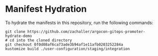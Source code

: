 # Manifest Hydration

To hydrate the manifests in this repository, run the following commands:

```shell
git clone https://github.com/zachaller/argocon-gitops-promoter-hydrate-demo
# cd into the cloned directory
git checkout 0f0d08af6ca73ade3b94af1e11afb0203252284a
kustomize build ./user-configuration/staging/integration
```
